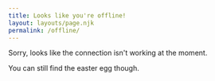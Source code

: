 ```yaml
---
title: Looks like you're offline!
layout: layouts/page.njk
permalink: /offline/
---
```


Sorry, looks like the connection isn't working at the moment.

You can still find the easter egg though.
